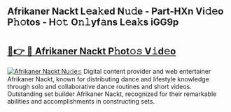 ## Afrikaner Nackt L𝚎a𝚔ed N𝚞𝚍e - Part-HXn Vi𝚍𝚎o P𝚑𝚘tos - H𝚘𝚝 O𝚗𝚕yf𝚊ns L𝚎a𝚔s iGG9p

# <h2><a href="http://kfdnriu.oniu.top/?m=Afrikaner+Nackt">🔗👉 🔴 Afrikaner Nackt P𝚑ot𝚘𝚜 V𝚒d𝚎o</a></h2>

[![Afrikaner Nackt Nu𝚍e𝚜](https://i.imgur.com/0qMVB7G.gif)](http://kfdnriu.oniu.top/?m=Afrikaner+Nackt)
Digital content provider and web entertainer Afrikaner Nackt, known for distributing dance and lifestyle knowledge through solo and collaborative dance routines and short videos. Outstanding set builder Afrikaner Nackt, recognized for their remarkable abilities and accomplishments in constructing sets.  
